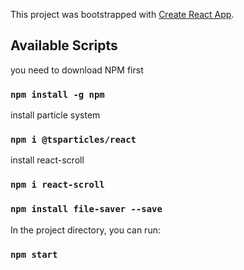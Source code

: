This project was bootstrapped with [Create React App](https://github.com/facebook/create-react-app).

## Available Scripts

you need to download NPM first

### `npm install -g npm`

install particle system

### `npm i @tsparticles/react`

install react-scroll

### `npm i react-scroll`

### `npm install file-saver --save`

In the project directory, you can run:

### `npm start`